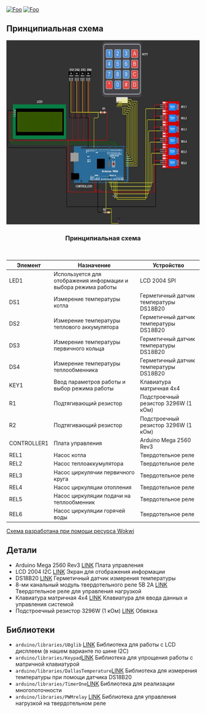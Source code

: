 [![Foo](https://img.shields.io/badge/README-ENGLISH-blueviolet.svg?style=flat-square)](https://github-com.translate.goog/MaximTelyatnick/HouseHeating?_x_tr_sl=ru&_x_tr_tl=en) 
[![Foo](https://img.shields.io/badge/README-UKRAINE-blue.svg?style=flat-square)](https://github-com.translate.goog/MaximTelyatnick/HouseHeating?_x_tr_sl=ru&_x_tr_tl=uk) 


Принципиальная схема
--------

<div id="top"></div>
<div align="center">
  <a href="https://github.com/MaximTelyatnick/HouseHeating">
    <img src="docs/chema.jpg" alt="Принципиальная схема" width="640" height="480">
  </a>
</div>
<h3 align="center">Принципиальная схема</h1>
<br> 

<div align="center">
  
| Элемент     | Назначение | Устройство |
| ---      | ---  | ---  |
| LED1 | Используется для отображения информации и выбора режима работы | LCD 2004 SPI |
| DS1    | Измерение температуры котла | Герметичный датчик температуры DS18B20 |
| DS2 | Измерение температуры теплового аккумулятора | Герметичный датчик температуры DS18B20 |
| DS3 | Измерение температуры первичного кольца | Герметичный датчик температуры DS18B20 |
| DS4 | Измерение температуры теплообменника | Герметичный датчик температуры DS18B20 |
| KEY1 | Ввод параметров работы и выбор режима работы | Клавиатура матричная 4х4 |
| R1 | Подтягивающий резистор| Подстроечный резистор 3296W (1 кОм) |
| R2 | Подтягивающий резистор| Подстроечный резистор 3296W (1 кОм) |
| CONTROLLER1 | Плата управления | Arduino Mega 2560 Rev3 |
| REL1 | Насос котла         | Твердотельное реле |
| REL2 | Насос теплоаккумулятора         | Твердотельное реле |
| REL3 | Насос циркулячии первичного круга         | Твердотельное реле |
| REL4 | Насос циркуляции отопления         | Твердотельное реле |
| REL5 | Насос циркуляции подачи на теплообменник         | Твердотельное реле |
| REL6 | Насос циркуляции горячей воды         | Твердотельное реле |

</div>

[Схема разработана при помощи ресурса Wokwi](https://wokwi.com/projects/378510048560894977)

Детали
--------
* Arduino Mega 2560 Rev3 [LINK](https://arduino.ua/ru/prod243-arduino-mega-2560-rev3) Плата управления
* LCD 2004 I2C [LINK](https://arduino.ua/ru/prod1932-lcd-2004-i2c-simvolnii-displei-20x4-jeltii) Экран для отображения информации
* DS18B20 [LINK](https://arduino.ua/ru/prod414-temperatyrnii-datchik-vodonepronicaemii-ds18b20) Герметичный датчик измерения температуры
* 8-ми канальный модуль твердотельного реле 5В 2А [LINK]([https://www.adafruit.com/products/757](https://arduino.ua/ru/prod1415-8-mi-kanalnii-modyl-tverdotelnogo-rele-5v-2a-low-level)) Твердотельное реле для управления нагрузкой
* Клавиатура матричная 4х4 [LINK](https://arduino.ua/ru/prod316-klaviatyra-matrichnaya-4h4) Клавиатура для ввода данных и управления системой
* Подстроечный резистор 3296W (1 кОм) [LINK](https://arduino.ua/ru/prod5553-podstroechnii-rezistor-3296w-1-kom-1sht) Обвязка


Библиотеки
---------
* `arduino/libraries/U8glib` [LINK](https://www.arduino.cc/reference/en/libraries/u8glib/) Библиотека для работы с LCD дисплеем (в нашем варианте по шине I2C)
* `arduino/libraries/Keypad`[LINK](https://playground.arduino.cc/Code/Keypad/) Библиотека для упрощения работы с матричной клавиатурой
* `arduino/libraries/DallasTemperature`[LINK](https://playground.arduino.cc/Code/Timer1/) Библиотека для измерения температуры при помощи датчика DS18B20 
* `arduino/libraries/TimerOne`[LINK](https://playground.arduino.cc/Code/Timer1/) Библиотека для реализации многопоточности
* `arduino/libraries/PWMrelay` [LINK](https://github.com/GyverLibs/PWMrelay) Библиотека для управления нагрузкой на твердотельном реле 
